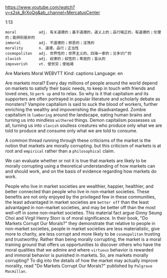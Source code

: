 https://www.youtube.com/watch?v=s2sk_8rXoQg&ab_channel=MercatusCenter

1:13
```
moral          adj. 有关道德的；基于道德的，道义上的；品行端正的，有道德的；伦理的；能辨别是非的
immoral        adj. 不道德的；邪恶的；淫荡的
morality       n. 道德，品行；正当性
cosmopolitan   adj. 世界性的；世界主义的，四海一家的；见多识广的  
slavish        adj. 奴隶的；奴性的；卑屈的；盲从的
impoverish     vt. 使贫穷；使枯竭
```

Are Markets Moral
WEBVTT Kind: captions Language: en 

Are markets moral? Every day millions of people around the world depend on markets to satisfy their basic needs, to keep in touch with friends and loved ones, to `perk up` and to relax. So why is it that capitalism and its supporters are often portrayed in popular literature and scholarly debate as monsters? Vampire capitalism is said to suck the blood of workers, further enriching the wealthy and impoverishing the disadvantaged. Zombie capitalism is `lumbering` around the landscape, eating human brains and turning us into mindless `withered` things. Demon capitalism possesses us all, turning us into `slavish` soulless creatures who produce only what we are told to produce and consume only what we are told to consume.

A common thread running through these criticisms of the market is the notion that markets are morally corrupting. but this criticism of markets is at root and `empirical` rather than a `philosophical` claim. 

We can evaluate whether or not it is true that markets are likely to be morally corrupting using a theoretical understanding of how markets can and should work, and on the basis of evidence regarding how markets do work. 

People who live in market societies are wealthier, happier, healthier, and better connected than people who live in non-market societies. These benefits are not only enjoyed by the privileged few in these communities, the least advantaged in market societies are `better off` than the least advantaged in non-market societies, and may be better off than the most well-off in some non-market societies. This material fact argue Ginny Seung Choi and Virgil Henry Storr is of moral significance. In their book, "Do Markets Corrupt Our Morals?" they demonstrate that relative to people in non-market societies, people in market societies are less materialistic, give more to charity, are less corrupt and more likely to be `cosmopolitan` trusting and trustworthy. Rather than being morally corrupting, the market is a moral training ground that offers us opportunities to discover others who have the moral qualities that we admire and where `virtuous` behavior is rewarded and immoral behavior is punished in markets. So, are markets morally corrupting? To dig into the details of how the market may actually improve morality, read "Do Markets Corrupt Our Morals?" published by `Palgrave Macmillan`. 